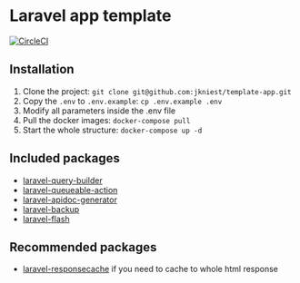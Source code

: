 # Laravel app template

[![CircleCI](https://circleci.com/gh/jkniest/template-app.svg?style=svg)](https://circleci.com/gh/jkniest/template-app)

## Installation
1. Clone the project: `git clone git@github.com:jkniest/template-app.git`
2. Copy the `.env` to `.env.example`: `cp .env.example .env`
3. Modify all parameters inside the .env file
4. Pull the docker images: `docker-compose pull`
5. Start the whole structure: `docker-compose up -d`

## Included packages
- [laravel-query-builder](https://github.com/spatie/laravel-query-builder)
- [laravel-queueable-action](https://github.com/spatie/laravel-queueable-action)
- [laravel-apidoc-generator](https://github.com/mpociot/laravel-apidoc-generator)
- [laravel-backup](https://github.com/spatie/laravel-backup)
- [laravel-flash](https://github.com/spatie/laravel-flash)

## Recommended packages
- [laravel-responsecache](https://github.com/spatie/laravel-responsecache) if you need to cache to whole html response

